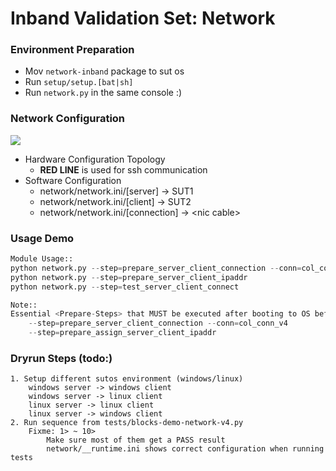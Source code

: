 # Inband Validation Set: Network

### Environment Preparation
* Mov `network-inband` package to sut os
* Run `setup/setup.[bat|sh]`
* Run `network.py` in the same console :)

### Network Configuration
![](network/_topology/network-topology-v2.png)
* Hardware Configuration Topology
  * **RED LINE** is used for ssh communication
* Software Configuration
  * network/network.ini/[server] -> SUT1
  * network/network.ini/[client] -> SUT2
  * network/network.ini/[connection] -> \<nic cable>
    
### Usage Demo
```python
Module Usage::
python network.py --step=prepare_server_client_connection --conn=col_conn_v4
python network.py --step=prepare_server_client_ipaddr
python network.py --step=test_server_client_connect

Note::
Essential <Prepare-Steps> that MUST be executed after booting to OS before all Steps:
    --step=prepare_server_client_connection --conn=col_conn_v4
    --step=prepare_assign_server_client_ipaddr
```

### Dryrun Steps (todo:)
```text
1. Setup different sutos environment (windows/linux)
    windows server -> windows client
    windows server -> linux client
    linux server -> linux client
    linux server -> windows client
2. Run sequence from tests/blocks-demo-network-v4.py
    Fixme: 1> ~ 10>
        Make sure most of them get a PASS result
        network/__runtime.ini shows correct configuration when running tests
```